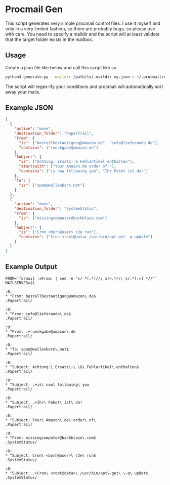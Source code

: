 # Procmail Gen

This script generates very simple procmail control files. I use it myself and only in a very limited fashion, so there
are probably bugs, so please use with care. You need to specify a maildir and the script will at least validate that the
target folder exists in the mailbox.

## Usage

Create a json file like below and call this script like so
```bash
python3 generate.py --maildir /path/to/.maildir my.json > ~/.procmailrc
```
The script will regex-ify your conditions and procmail will automatically sort away your mails.

## Example JSON
```json
[
  {
    "action": "move",
    "destination_folder": "Papertrail",
    "From": {
      "is": ["bestellbestaetigung@amazon.de", "info@lieferando.de"],
      "contains": ["rueckgabe@amazon.de"]
    },
    "Subject": {
      "is": ["Achtung: Ersatz- & Fehlartikel enthalten"],
      "startswith": ["Your Amazon.de order of "],
      "contains": ["is now following you", "Ihr Paket ist da!"]
    },
    "To": {
      "is": ["spam@wallenborn.net"]
    }
  },
  {
    "action": "move",
    "destination_folder": "SystemStatus",
    "From": {
      "is": ["missingcomputer@backblaze.com"]
    },
    "Subject": {
      "is": ["Cron <born@user> r2e run"],
      "contains": ["Cron <root@data> /usr/bin/apt-get -q update"]
    }
  }
]
```

## Example Output

```
FROM=`formail -xFrom: | sed -e 's/ *(.*)//; s/>.*//; s/.*[:<] *//'`
MAILSERVER=$1

:0:
* ^From: bestellbestaetigung@amazon\.de$
.Papertrail/

:0:                                                            
* ^From: info@lieferando\.de$
.Papertrail/

:0:
* ^From: .+rueckgabe@amazon\.de
.Papertrail/

:0:
* ^To: spam@wallenborn\.net$
.Papertrail/

:0:
* ^Subject: Achtung:\ Ersatz\-\ \&\ Fehlartikel\ enthalten$
.Papertrail/

:0:
* ^Subject: .+is\ now\ following\ you
.Papertrail/

:0:
* ^Subject: .+Ihr\ Paket\ ist\ da!
.Papertrail/

:0:
* ^Subject: Your\ Amazon\.de\ order\ of\
.Papertrail/

:0:
* ^From: missingcomputer@backblaze\.com$
.SystemStatus/

:0:
* ^Subject: Cron\ <born@user>\ r2e\ run$
.SystemStatus/

:0:
* ^Subject: .+Cron\ <root@data>\ /usr/bin/apt\-get\ \-q\ update
.SystemStatus/
```
